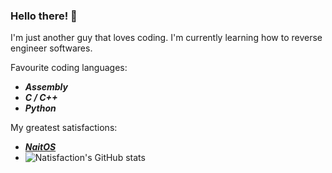 ### Hello there! 👋

I'm just another guy that loves coding.
I'm currently learning how to reverse engineer softwares.

Favourite coding languages:

-  ***Assembly***
-  ***C / C++***
-  ***Python***

My greatest satisfactions:
-  ***[NaitOS]()***
-  ***[]()***
![Natisfaction's GitHub stats](https://github-readme-stats.vercel.app/api?username=Natisfaction&show_icons=true&theme=tokyonight)
